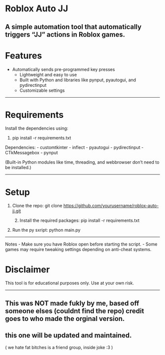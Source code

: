 # Roblox Auto JJ

A simple automation tool that automatically triggers “JJ” actions in Roblox games.
---

# Features

	
 - Automatically sends pre-programmed key presses
	- Lightweight and easy to use
	- Built with Python and libraries like pynput, pyautogui, and pydirectinput
	- Customizable settings

---

# Requirements

Install the dependencies using:

1. pip install -r requirements.txt

Dependencies:
	- customtkinter
	- inflect
	- pyautogui
	- pydirectinput
	- CTkMessagebox
	- pynput

(Built-in Python modules like time, threading, and webbrowser don’t need to be installed.)

---
# Setup
	
1.	Clone the repo:
git clone https://github.com/yourusername/roblox-auto-jj.git

	2.	Install the required packages:
pip install -r requirements.txt


3.	Run the py sxript:
python main.py

---

Notes
	- Make sure you have Roblox open before starting the script.
	- Some games may require tweaking settings depending on anti-cheat systems.

 # Disclaimer

This tool is for educational purposes only.
Use at your own risk.

---


This was NOT made fukly by me, based off someone elses (couldnt find the repo) 
credit goes to who made the orginal version. 
---
this one will be updated and maintained.
---
( we hate fat bitches is a friend group, inside joke :3 )
